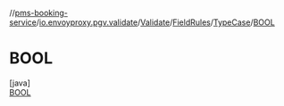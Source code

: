 //[pms-booking-service](../../../../../../index.md)/[io.envoyproxy.pgv.validate](../../../../index.md)/[Validate](../../../index.md)/[FieldRules](../../index.md)/[TypeCase](../index.md)/[BOOL](index.md)

# BOOL

[java]\
[BOOL](index.md)